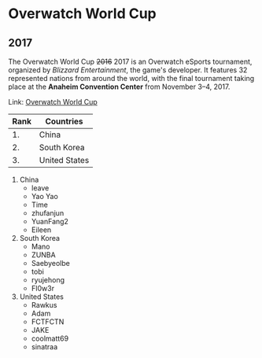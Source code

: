 # Overwatch World Cup

## 2017

The Overwatch World Cup ~~2016~~ 2017 is an Overwatch eSports tournament, organized by *Blizzard Entertainment*, the game's developer. It features 32 represented nations from around the world, with the final tournament taking place at the **Anaheim Convention Center** from November 3–4, 2017.

Link: [Overwatch World Cup](https://worldcup.playoverwatch.com/pl-pl/)



| Rank             | Countries    | 
|------------------|------------- | 
| 1.               | China        | 
| 2.               | South Korea  |  
| 3.               | United States|  

1. China
    - leave
    - Yao Yao
    - Time
    - zhufanjun
    - YuanFang2
    - Eileen
1. South Korea
    - Mano
    - ZUNBA
    - Saebyeolbe
    - tobi
    - ryujehong
    - Fl0w3r
1. United States
    - Rawkus
    - Adam
    - FCTFCTN
    - JAKE
    - coolmatt69
    - sinatraa

